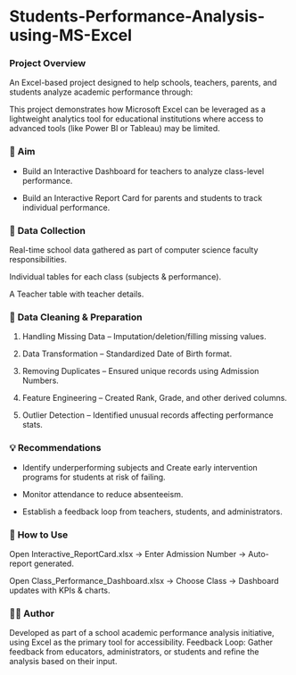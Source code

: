 # Students-Performance-Analysis-using-MS-Excel

### **Project Overview**

An Excel-based project designed to help schools, teachers, parents, and students analyze academic performance through:

This project demonstrates how Microsoft Excel can be leveraged as a lightweight analytics tool for educational institutions 
where access to advanced tools (like Power BI or Tableau) may be limited.

### 🎯 **Aim**

- Build an Interactive Dashboard for teachers to analyze class-level performance.

- Build an Interactive Report Card for parents and students to track individual performance.

### 📂 **Data Collection**

Real-time school data gathered as part of computer science faculty responsibilities.

Individual tables for each class (subjects & performance).

A Teacher table with teacher details.

### 🧹 **Data Cleaning & Preparation**

1. Handling Missing Data – Imputation/deletion/filling missing values.

2. Data Transformation – Standardized Date of Birth format.

3. Removing Duplicates – Ensured unique records using Admission Numbers.

4. Feature Engineering – Created Rank, Grade, and other derived columns.

5. Outlier Detection – Identified unusual records affecting performance stats.

### 💡 **Recommendations**

- Identify underperforming subjects and Create early intervention programs for students at risk of failing.

- Monitor attendance to reduce absenteeism.

- Establish a feedback loop from teachers, students, and administrators.

### 🚀 **How to Use**

Open Interactive_ReportCard.xlsx → Enter Admission Number → Auto-report generated.

Open Class_Performance_Dashboard.xlsx → Choose Class → Dashboard updates with KPIs & charts.

### 👨‍🏫 **Author**

Developed as part of a school academic performance analysis initiative, using Excel as the primary tool for accessibility.
Feedback Loop: Gather feedback from educators, administrators, or students and refine the analysis based on their input.
